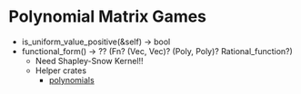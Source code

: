 # Polynomial Matrix Games

- is_uniform_value_positive(&self) -> bool
- functional_form() -> ?? (Fn? (Vec, Vec)? (Poly, Poly)? Rational_function?)
  - Need Shapley-Snow Kernel!!
  - Helper crates
    - [polynomials](https://crates.io/crates/polynomials)

